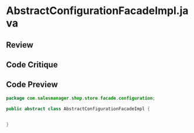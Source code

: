 # AbstractConfigurationFacadeImpl.java

## Review



## Code Critique



## Code Preview

```java
package com.salesmanager.shop.store.facade.configuration;

public abstract class AbstractConfigurationFacadeImpl {


}



```
